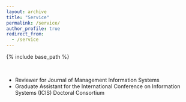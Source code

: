 ```yaml
---
layout: archive
title: "Service"
permalink: /service/
author_profile: true
redirect_from:
  - /service
---
```


{% include base_path %}

<br/>


* Reviewer for Journal of Management Information Systems
* Graduate Assistant for the International Conference on Information Systems (ICIS) Doctoral Consortium 
